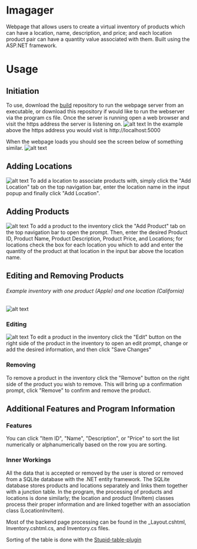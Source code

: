 # Imagager

Webpage that allows users to create a virtual inventory of products which can have a location, name, description, and price; and each location product pair can have a quantity value associated with them. Built using the ASP.NET framework. 

# Usage

## Initiation 

To use, download the [build](https://github.com/mrmaxwellm9/IManager-Build) repository to run the webpage server from an executable, or download this repository if would like to run the webserver via the program cs file. Once the server is running open a web browser and visit the https address the server is listening on.
![alt text](https://raw.githubusercontent.com/mrmaxwellm9/images/main/IManager%20running%20server.png?token=GHSAT0AAAAAACEFFZBSX5N46CT63KRXA3GGZFYFBGA "Server Running Picture")
In the example above the https address you would visit is http://localhost:5000

When the webpage loads you should see the screen below of something similar.
![alt text](https://raw.githubusercontent.com/mrmaxwellm9/images/main/IManager%20blank%20page.png?token=GHSAT0AAAAAACEFFZBTYGXDPCP7REPCFOUYZFYFBSA "Empty Inventory Image")

## Adding Locations

![alt text](https://raw.githubusercontent.com/mrmaxwellm9/images/main/Add%20Location.png?token=GHSAT0AAAAAACEFFZBSCH5VVNVBRUDGWYB6ZFZPRNQ "Add Location Prompt")
To add a location to associate products with, simply click the "Add Location" tab on the top navigation bar, enter the location name in the input popup and finally click "Add Location".

## Adding Products

![alt text](https://raw.githubusercontent.com/mrmaxwellm9/images/main/Add%20Product%20with%20Loc.png?token=GHSAT0AAAAAACEFFZBSLUREDYD52QB2LEL2ZFZPTXQ "Add Product Prompt")
To add a product to the inventory click the "Add Product" tab on the top navigation bar to open the prompt. Then, enter the desired Product ID, Product Name, Product Description, Product Price, and Locations; for locations check the box for each location you which to add and enter the quantity of the product at that location in the input bar above the location name.

## Editing and Removing Products

###### Example inventory with one product (Apple) and one location (California)
![alt text](https://raw.githubusercontent.com/mrmaxwellm9/images/main/Inventory%20with%20one%20product.png?token=GHSAT0AAAAAACEFFZBT5H2DW6M2OPOF52QIZFZP4BQ "Example Inventory")

### Editing

![alt text](https://raw.githubusercontent.com/mrmaxwellm9/images/main/Edit%20menu.png?token=GHSAT0AAAAAACEFFZBTW4DPDDSUCUCZILG4ZFZP4CQ "Edit Prompt")
To edit a product in the inventory click the "Edit" button on the right side of the product in the inventory to open an edit prompt, change or add the desired information, and then click "Save Changes"

### Removing

To remove a product in the inventory click the "Remove" button on the right side of the product you wish to remove. This will bring up a confirmation prompt, click "Remove" to confirm and remove the product.

## Additional Features and Program Information

### Features
You can click "Item ID", "Name", "Description", or "Price" to sort the list numerically or alphanumerically based on the row you are sorting.

### Inner Workings
All the data that is accepted or removed by the user is stored or removed from a SQLite database with the .NET entity framework. The SQLite database stores products and locations separately and links them together with a junction table. In the program, the processing of products and locations is done similarly; the location and product (InvItem) classes process their proper information and are linked together with an association class (LocationInvItem).

Most of the backend page processing can be found in the _Layout.cshtml, Inventory.cshtml.cs, and Inventory.cs files.

Sorting of the table is done with the [Stupid-table-plugin](https://joequery.github.io/Stupid-Table-Plugin/)

